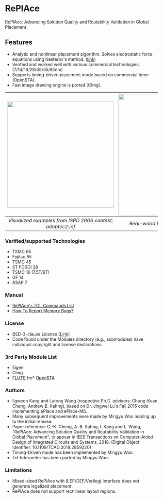# RePlAce
RePlAce: Advancing Solution Quality and Routability Validation in Global Placement
## Features
- Analytic and nonlinear placement algorithm. Solves electrostatic force equations using Nesterov's method. ([link](https://cseweb.ucsd.edu/~jlu/papers/eplace-todaes14/paper.pdf))
- Verified and worked well with various commercial technologies. (7/14/16/28/45/55/65nm)
- Supports timing-driven placement mode based on commercial timer (OpenSTA).
- Fast image drawing engine is ported (CImg).

| <img src="/doc/image/adaptec2.inf.gif" width=350px> | <img src="/doc/image/coyote_TSMC16.gif" width=400px> | 
|:--:|:--:|
| *Visualized examples from ISPD 2006 contest; adaptec2.inf* |*Real-world Design: Coyote (TSMC16 7.5T)* |


### Verified/supported Technologies
* TSMC 65
* Fujitsu 55
* TSMC 45
* ST FDSOI 28
* TSMC 16 (7.5T/9T)
* GF 14
* ASAP 7

### Manual
* [RePlAce's TCL Commands List](doc/TclCommands.md)
* [How To Report Memory Bugs?](doc/ReportMemoryBug.md)
    
### License
* BSD-3-clause License [[Link]](LICENSE)
* Code found under the Modules directory (e.g., submodules) have individual copyright and license declarations.

### 3rd Party Module List
* Eigen
* CImg
* [FLUTE](https://github.com/RsynTeam/rsyn-x/tree/master/rsyn/src/rsyn/3rdparty/flute) fro* [OpenSTA](https://github.com/The-OpenROAD-Project/OpenSTA)

### Authors
- Ilgweon Kang and Lutong Wang (respective Ph.D. advisors: Chung-Kuan Cheng, Andrew B. Kahng), based on Dr. Jingwei Lu's Fall 2015 code implementing ePlace and ePlace-MS.
- Many subsequent improvements were made by Mingyu Woo leading up to the initial release.
- Paper reference: C.-K. Cheng, A. B. Kahng, I. Kang and L. Wang, "RePlAce: Advancing Solution Quality and Routability Validation in Global Placement", to appear in IEEE Transactions on Computer-Aided Design of Integrated Circuits and Systems, 2018.  (Digital Object Identifier: 10.1109/TCAD.2018.2859220)
- Timing-Driven mode has been implemented by Mingyu Woo.
- Tcl-Interpreter has been ported by Mingyu Woo.

### Limitations
* Mixed-sized RePlAce with (LEF/DEF/Verilog) interface does not generate legalized placement.
* RePlAce does not support rectilinear layout regions.
